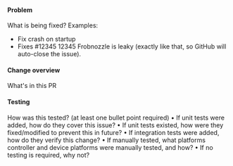 #### Problem
What is being fixed?  Examples:
* Fix crash on startup
* Fixes #12345 12345 Frobnozzle is leaky (exactly like that, so GitHub will auto-close the issue).

#### Change overview
What's in this PR

#### Testing
How was this tested? (at least one bullet point required)
    • If unit tests were added, how do they cover this issue?
    • If unit tests existed, how were they fixed/modified to prevent this in future?
    • If integration tests were added, how do they verify this change?
    • If manually tested, what platforms controller and device platforms were manually tested, and how?
    • If no testing is required, why not?
